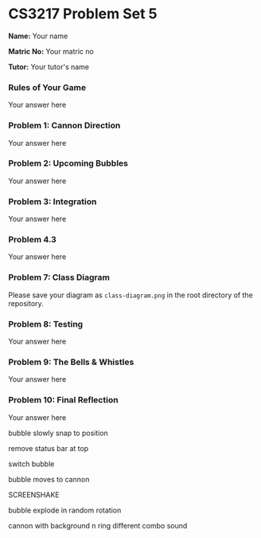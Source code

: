CS3217 Problem Set 5
==

**Name:** Your name

**Matric No:** Your matric no

**Tutor:** Your tutor's name

### Rules of Your Game

Your answer here


### Problem 1: Cannon Direction

Your answer here


### Problem 2: Upcoming Bubbles

Your answer here


### Problem 3: Integration

Your answer here


### Problem 4.3

Your answer here


### Problem 7: Class Diagram

Please save your diagram as `class-diagram.png` in the root directory of the repository.

### Problem 8: Testing

Your answer here


### Problem 9: The Bells & Whistles

Your answer here


### Problem 10: Final Reflection

Your answer here



bubble slowly snap to position

remove status bar at top

switch bubble

bubble moves to cannon

SCREENSHAKE

bubble explode in random rotation

cannon with background n ring
different combo sound
